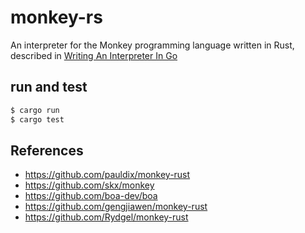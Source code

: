 # monkey-rs

An interpreter for the Monkey programming language written in Rust, described in [Writing An Interpreter In Go](https://interpreterbook.com/#the-monkey-programming-language)

## run and test

```bash
$ cargo run
$ cargo test
```

## References

- https://github.com/pauldix/monkey-rust
- https://github.com/skx/monkey
- https://github.com/boa-dev/boa
- https://github.com/gengjiawen/monkey-rust
- https://github.com/Rydgel/monkey-rust
